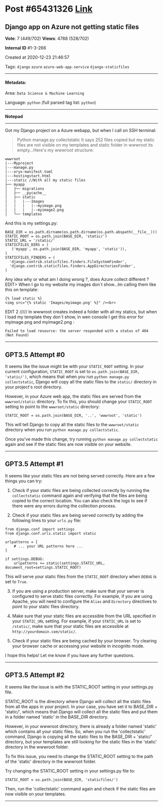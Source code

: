 
# Post \#65431326 [Link](https://stackoverflow.com/questions/65431326/)

## Django app on Azure not getting static files

**Vote**: 7 (449/702) **Views**: 4788 (528/702) 

**Internal ID** \#1-3-266

Created at 2020-12-23 21:46:57

Tags: `django` `azure` `azure-web-app-service` `django-staticfiles`

----------

#### Metadata:

Area: `Data Science & Machine Learning`

Language: `python` (full parsed tag list: `python`)

----------

**Notepad**


----------

Got  my Django project on a Azure webapp, but when I call on SSH terminal:
> Python manage.py collectstatic
It says 252 files copied but my static files are not visible on my templates and static folder in wwwroot its empty...Here's my wwwroot structure:
```
wwwroot
|---Myproject
|---manage.py
|---oryx-manifest.toml
|---hostingstart.html
|---static //With all my static files
├── myapp
│   ├── migrations
│   ├── __pycache__
│   ├── static
|   |   |---Images
|   |   |   |--myimage.png
|   |   |   |--myimage2.png
│   └── templates
```

And this is my settings.py:
```
BASE_DIR = os.path.dirname(os.path.dirname(os.path.abspath(__file__)))
STATIC_ROOT = os.path.join(BASE_DIR, 'static/')
STATIC_URL = '/static/'
STATICFILES_DIRS = (
   ('myapp', os.path.join(BASE_DIR, 'myapp', 'static')),
)
STATICFILES_FINDERS = (
  'django.contrib.staticfiles.finders.FileSystemFinder',
  'django.contrib.staticfiles.finders.AppDirectoriesFinder',
)
```

Any idea why or what am I doing wrong ?, does Azure collect different ?
EDIT> When I go to my website my images don´t show...Im calling them like this on template:
```
{% load static %}
<img src="{% static 'Images/myimage.png' %}" /><br>
```

EDIT 2 /////
In wwwroot creates indeed a folder with all my statics, but when I load my template they don´t show, in wen console I get this error for myimage.png and myimage2.png :
```
Failed to load resource: the server responded with a status of 404 (Not Found)
```



----------
        
## GPT3.5 Attempt \#0

It seems like the issue might be with your `STATIC_ROOT` setting. In your current configuration, `STATIC_ROOT` is set to `os.path.join(BASE_DIR, 'static/')`, which means that when you run `python manage.py collectstatic`, Django will copy all the static files to the `static/` directory in your project's root directory.

However, in your Azure web app, the static files are served from the `wwwroot/static` directory. To fix this, you should change your `STATIC_ROOT` setting to point to the `wwwroot/static` directory:

```
STATIC_ROOT = os.path.join(BASE_DIR, '..', 'wwwroot', 'static')
```

This will tell Django to copy all the static files to the `wwwroot/static` directory when you run `python manage.py collectstatic`.

Once you've made this change, try running `python manage.py collectstatic` again and see if the static files are now visible on your website.

--------

## GPT3.5 Attempt \#1

It seems like your static files are not being served correctly. Here are a few things you can try:

1. Check if your static files are being collected correctly by running the `collectstatic` command again and verifying that the files are being copied to the correct location. You can also check the logs to see if there were any errors during the collection process.

2. Check if your static files are being served correctly by adding the following lines to your `urls.py` file:

```
from django.conf import settings
from django.conf.urls.static import static

urlpatterns = [
    # ... your URL patterns here ...
]

if settings.DEBUG:
    urlpatterns += static(settings.STATIC_URL, document_root=settings.STATIC_ROOT)
```

This will serve your static files from the `STATIC_ROOT` directory when `DEBUG` is set to `True`.

3. If you are using a production server, make sure that your server is configured to serve static files correctly. For example, if you are using Apache, you will need to configure the `Alias` and `Directory` directives to point to your static files directory.

4. Make sure that your static files are accessible from the URL specified in your `STATIC_URL` setting. For example, if your `STATIC_URL` is set to `/static/`, make sure that your static files are accessible at `http://yourdomain.com/static/`.

5. Check if your static files are being cached by your browser. Try clearing your browser cache or accessing your website in incognito mode.

I hope this helps! Let me know if you have any further questions.

--------

## GPT3.5 Attempt \#2

It seems like the issue is with the STATIC_ROOT setting in your settings.py file. 

STATIC_ROOT is the directory where Django will collect all the static files from all the apps in your project. In your case, you have set it to BASE_DIR + 'static/', which means that Django will collect all the static files and put them in a folder named 'static' in the BASE_DIR directory.

However, in your wwwroot directory, there is already a folder named 'static' which contains all your static files. So, when you run the 'collectstatic' command, Django is copying all the static files to the BASE_DIR + 'static/' directory, but your templates are still looking for the static files in the 'static' directory in the wwwroot folder.

To fix this issue, you need to change the STATIC_ROOT setting to the path of the 'static' directory in the wwwroot folder. 

Try changing the STATIC_ROOT setting in your settings.py file to:

```
STATIC_ROOT = os.path.join(BASE_DIR, 'staticfiles/')
```

Then, run the 'collectstatic' command again and check if the static files are now visible on your templates.

--------
